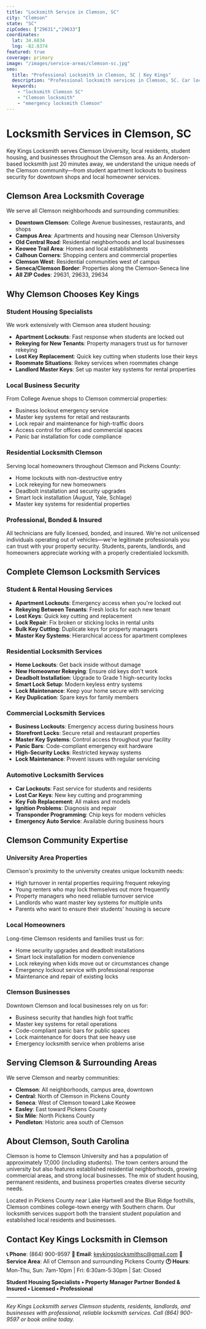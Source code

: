 ```yaml
---
title: "Locksmith Service in Clemson, SC"
city: "Clemson"
state: "SC"
zipCodes: ["29631","29633"]
coordinates:
  lat: 34.6834
  lng: -82.8374
featured: true
coverage: primary
image: "/images/service-areas/clemson-sc.jpg"
seo:
  title: "Professional Locksmith in Clemson, SC | Key Kings"
  description: "Professional locksmith services in Clemson, SC. Car lockouts, house lockouts, key replacement & more. Call (864) 900-9597"
  keywords:
    - "locksmith Clemson SC"
    - "Clemson locksmith"
    - "emergency locksmith Clemson"
---
```


# Locksmith Services in Clemson, SC

Key Kings Locksmith serves Clemson University, local residents, student housing, and businesses throughout the Clemson area. As an Anderson-based locksmith just 20 minutes away, we understand the unique needs of the Clemson community—from student apartment lockouts to business security for downtown shops and local homeowner services.

## Clemson Area Locksmith Coverage

We serve all Clemson neighborhoods and surrounding communities:

- **Downtown Clemson**: College Avenue businesses, restaurants, and shops
- **Campus Area**: Apartments and housing near Clemson University
- **Old Central Road**: Residential neighborhoods and local businesses
- **Keowee Trail Area**: Homes and local establishments
- **Calhoun Corners**: Shopping centers and commercial properties
- **Clemson West**: Residential communities west of campus
- **Seneca/Clemson Border**: Properties along the Clemson-Seneca line
- **All ZIP Codes**: 29631, 29633, 29634

## Why Clemson Chooses Key Kings

### Student Housing Specialists
We work extensively with Clemson area student housing:
- **Apartment Lockouts**: Fast response when students are locked out
- **Rekeying for New Tenants**: Property managers trust us for turnover rekeying
- **Lost Key Replacement**: Quick key cutting when students lose their keys
- **Roommate Situations**: Rekey services when roommates change
- **Landlord Master Keys**: Set up master key systems for rental properties

### Local Business Security
From College Avenue shops to Clemson commercial properties:
- Business lockout emergency service
- Master key systems for retail and restaurants
- Lock repair and maintenance for high-traffic doors
- Access control for offices and commercial spaces
- Panic bar installation for code compliance

### Residential Locksmith Clemson
Serving local homeowners throughout Clemson and Pickens County:
- Home lockouts with non-destructive entry
- Lock rekeying for new homeowners
- Deadbolt installation and security upgrades
- Smart lock installation (August, Yale, Schlage)
- Master key systems for residential properties

### Professional, Bonded & Insured
All technicians are fully licensed, bonded, and insured. We're not unlicensed individuals operating out of vehicles—we're legitimate professionals you can trust with your property security. Students, parents, landlords, and homeowners appreciate working with a properly credentialed locksmith.

## Complete Clemson Locksmith Services

### Student & Rental Housing Services
- **Apartment Lockouts**: Emergency access when you're locked out
- **Rekeying Between Tenants**: Fresh locks for each new tenant
- **Lost Keys**: Quick key cutting and replacement
- **Lock Repair**: Fix broken or sticking locks in rental units
- **Bulk Key Cutting**: Duplicate keys for property managers
- **Master Key Systems**: Hierarchical access for apartment complexes

### Residential Locksmith Services
- **Home Lockouts**: Get back inside without damage
- **New Homeowner Rekeying**: Ensure old keys don't work
- **Deadbolt Installation**: Upgrade to Grade 1 high-security locks
- **Smart Lock Setup**: Modern keyless entry systems
- **Lock Maintenance**: Keep your home secure with servicing
- **Key Duplication**: Spare keys for family members

### Commercial Locksmith Services
- **Business Lockouts**: Emergency access during business hours
- **Storefront Locks**: Secure retail and restaurant properties
- **Master Key Systems**: Control access throughout your facility
- **Panic Bars**: Code-compliant emergency exit hardware
- **High-Security Locks**: Restricted keyway systems
- **Lock Maintenance**: Prevent issues with regular servicing

### Automotive Locksmith Services
- **Car Lockouts**: Fast service for students and residents
- **Lost Car Keys**: New key cutting and programming
- **Key Fob Replacement**: All makes and models
- **Ignition Problems**: Diagnosis and repair
- **Transponder Programming**: Chip keys for modern vehicles
- **Emergency Auto Service**: Available during business hours

## Clemson Community Expertise

### University Area Properties
Clemson's proximity to the university creates unique locksmith needs:
- High turnover in rental properties requiring frequent rekeying
- Young renters who may lock themselves out more frequently
- Property managers who need reliable turnover service
- Landlords who want master key systems for multiple units
- Parents who want to ensure their students' housing is secure

### Local Homeowners
Long-time Clemson residents and families trust us for:
- Home security upgrades and deadbolt installations
- Smart lock installation for modern convenience
- Lock rekeying when kids move out or circumstances change
- Emergency lockout service with professional response
- Maintenance and repair of existing locks

### Clemson Businesses
Downtown Clemson and local businesses rely on us for:
- Business security that handles high foot traffic
- Master key systems for retail operations
- Code-compliant panic bars for public spaces
- Lock maintenance for doors that see heavy use
- Emergency locksmith service when problems arise

## Serving Clemson & Surrounding Areas

We serve Clemson and nearby communities:
- **Clemson**: All neighborhoods, campus area, downtown
- **Central**: North of Clemson in Pickens County
- **Seneca**: West of Clemson toward Lake Keowee
- **Easley**: East toward Pickens County
- **Six Mile**: North Pickens County
- **Pendleton**: Historic area south of Clemson

## About Clemson, South Carolina

Clemson is home to Clemson University and has a population of approximately 17,000 (including students). The town centers around the university but also features established residential neighborhoods, growing commercial areas, and strong local businesses. The mix of student housing, permanent residents, and business properties creates diverse security needs.

Located in Pickens County near Lake Hartwell and the Blue Ridge foothills, Clemson combines college-town energy with Southern charm. Our locksmith services support both the transient student population and established local residents and businesses.

## Contact Key Kings Locksmith in Clemson

**📞 Phone**: (864) 900-9597
**📧 Email**: keykingslocksmithsc@gmail.com
**📍 Service Area**: All of Clemson and surrounding Pickens County
**🕐 Hours**: Mon-Thu, Sun: 7am-10pm | Fri: 6:30am-5:30pm | Sat: Closed

**Student Housing Specialists • Property Manager Partner**
**Bonded & Insured • Licensed • Professional**

---

*Key Kings Locksmith serves Clemson students, residents, landlords, and businesses with professional, reliable locksmith services. Call (864) 900-9597 or book online today.*
